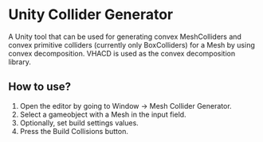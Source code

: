 # Unity Collider Generator

A Unity tool that can be used for generating convex MeshColliders and convex primitive colliders (currently only BoxColliders) for a Mesh by using convex decomposition.
VHACD is used as the convex decomposition library.


## How to use?
1. Open the editor by going to Window -> Mesh Collider Generator.
2. Select a gameobject with a Mesh in the input field.
3. Optionally, set build settings values.
4. Press the Build Collisions button.
